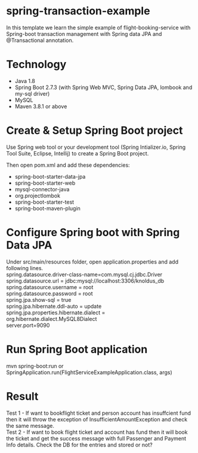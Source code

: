 # spring-transaction-example

In this template we learn the simple example of flight-booking-service with Spring-boot transaction management 
with Spring data JPA and @Transactional annotation.

# Technology
 * Java 1.8 
 * Spring Boot 2.7.3 (with Spring Web MVC, Spring Data JPA, lombook and my-sql driver) 
 * MySQL
 * Maven 3.8.1 or above

# Create & Setup Spring Boot project
Use Spring web tool or your development tool (Spring Intializer.io, Spring Tool Suite, Eclipse, Intellij) to create a Spring Boot project.

Then open pom.xml and add these dependencies:

* spring-boot-starter-data-jpa
* spring-boot-starter-web
* mysql-connector-java
* org.projectlombok
* spring-boot-starter-test
* spring-boot-maven-plugin

# Configure Spring boot with Spring Data JPA
Under src/main/resources folder, open application.properties and add following lines.
<br />
spring.datasource.driver-class-name=com.mysql.cj.jdbc.Driver <br />
spring.datasource.url = jdbc:mysql://localhost:3306/knoldus_db <br />
spring.datasource.username = root <br />
spring.datasource.password = root <br />
spring.jpa.show-sql = true <br />
spring.jpa.hibernate.ddl-auto = update <br />
spring.jpa.properties.hibernate.dialect = org.hibernate.dialect.MySQL8Dialect <br />
server.port=9090 <br />

# Run Spring Boot application

 mvn spring-boot:run or   <br />
 SpringApplication.run(FlightServiceExampleApplication.class, args)
 
# Result 

 Test 1 - If want to bookflight ticket and person account has insuffcient fund then it will 
 throw the exception of InsufficientAmountException and check the same message. <br />
 Test 2 - If want to book flight ticket and account has fund then it will book the ticket and 
 get the success message with full Passenger and Payment Info details.
 Check the DB for the entries and stored or not?